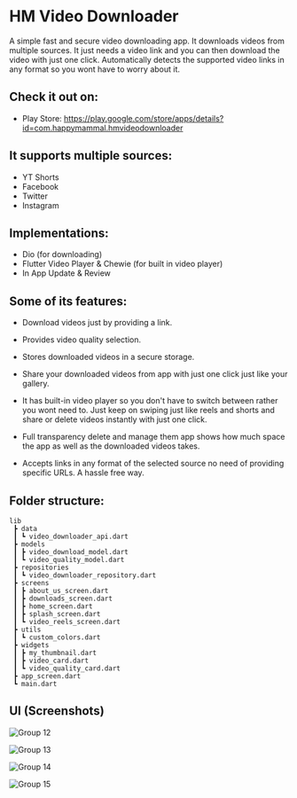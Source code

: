 # HM Video Downloader
A simple fast and secure video downloading app. It downloads videos from multiple sources. It just needs a video link and you can then download the video with just one click. Automatically detects the supported video links in any format so you wont have to worry about it. 

## Check it out on:
*  Play Store: https://play.google.com/store/apps/details?id=com.happymammal.hmvideodownloader

## It supports multiple sources:
* YT Shorts
* Facebook
* Twitter
* Instagram

## Implementations:
* Dio (for downloading)
* Flutter Video Player & Chewie (for built in video player)
* In App Update & Review

## Some of its features:

* Download videos just by providing a link.

* Provides video quality selection.

* Stores downloaded videos in a secure storage.

* Share your downloaded videos from app with just one click just like your gallery.

* It has built-in video player so you don't have to switch between rather you wont need to. Just keep on swiping just like reels and shorts and share or delete videos instantly with just one click.

* Full transparency delete and manage them app shows how much space the app as well as the downloaded videos takes.

* Accepts links in any format of the selected source no need of providing specific URLs. A hassle free way. 

## Folder structure:
```
lib
 ┣ data
 ┃ ┗ video_downloader_api.dart
 ┣ models
 ┃ ┣ video_download_model.dart
 ┃ ┗ video_quality_model.dart
 ┣ repositories
 ┃ ┗ video_downloader_repository.dart
 ┣ screens
 ┃ ┣ about_us_screen.dart
 ┃ ┣ downloads_screen.dart
 ┃ ┣ home_screen.dart
 ┃ ┣ splash_screen.dart
 ┃ ┗ video_reels_screen.dart
 ┣ utils
 ┃ ┗ custom_colors.dart
 ┣ widgets
 ┃ ┣ my_thumbnail.dart
 ┃ ┣ video_card.dart
 ┃ ┗ video_quality_card.dart
 ┣ app_screen.dart
 ┗ main.dart
```

## UI (Screenshots)
![Group 12](https://user-images.githubusercontent.com/78479679/161298150-80d89bf9-7b8f-4804-8943-6680230d16a1.jpg)

![Group 13](https://user-images.githubusercontent.com/78479679/161298314-2b15b4c3-ecac-4f19-ab67-8eced369dfb4.jpg)

![Group 14](https://user-images.githubusercontent.com/78479679/161298333-43a7bb01-8eb9-4197-bd78-65555020da58.jpg)

![Group 15](https://user-images.githubusercontent.com/78479679/161298351-c1d16350-c43b-490f-9258-e0f9ca0b98b0.jpg)
